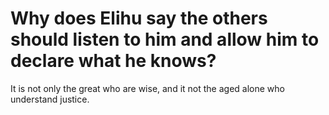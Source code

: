 # Why does Elihu say the others should listen to him and allow him to declare what he knows?

It is not only the great who are wise, and it not the aged alone who understand justice.
